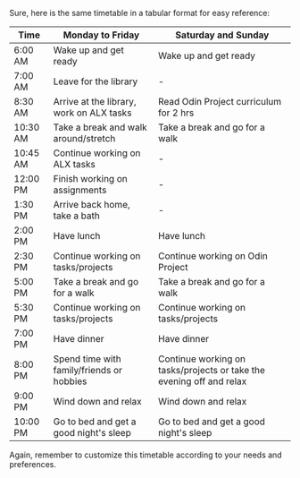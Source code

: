 Sure, here is the same timetable in a tabular format for easy reference:

| Time         | Monday to Friday                         | Saturday and Sunday                     |
|--------------|------------------------------------------|----------------------------------------|
| 6:00 AM      | Wake up and get ready                    | Wake up and get ready                   |
| 7:00 AM      | Leave for the library                    | -                                      |
| 8:30 AM      | Arrive at the library, work on ALX tasks | Read Odin Project curriculum for 2 hrs |
| 10:30 AM     | Take a break and walk around/stretch     | Take a break and go for a walk         |
| 10:45 AM     | Continue working on ALX tasks            | -                                      |
| 12:00 PM     | Finish working on assignments             | -                                      |
| 1:30 PM      | Arrive back home, take a bath             | -                                      |
| 2:00 PM      | Have lunch                               | Have lunch                             |
| 2:30 PM      | Continue working on tasks/projects       | Continue working on Odin Project      |
| 5:00 PM      | Take a break and go for a walk            | Take a break and go for a walk         |
| 5:30 PM      | Continue working on tasks/projects       | Continue working on tasks/projects    |
| 7:00 PM      | Have dinner                              | Have dinner                            |
| 8:00 PM      | Spend time with family/friends or hobbies | Continue working on tasks/projects or take the evening off and relax |
| 9:00 PM      | Wind down and relax                      | Wind down and relax                    |
| 10:00 PM     | Go to bed and get a good night's sleep    | Go to bed and get a good night's sleep |

Again, remember to customize this timetable according to your needs and preferences.